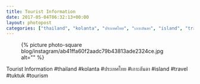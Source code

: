 ```yaml
---
title: Tourist Information
date: 2017-05-04T06:32:13+00:00
layout: photopost
categories: ["thailand", "kolanta", "ประเทศไทย", "เกาะลันตา", "island", "travel", "tuktuk", "tourism", "photos", "instagram"]
---
```


<figure class="photo photo--square">
  {% picture photo-square blog/instagram/ab41ffa60f2aadc79b43813ade2324ce.jpg alt="" %}
</figure>

Tourist Information
#thailand #kolanta #ประเทศไทย #เกาะลันตา #island #travel #tuktuk #tourism
